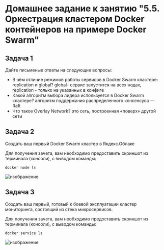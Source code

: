 # Домашнее задание к занятию "5.5. Оркестрация кластером Docker контейнеров на примере Docker Swarm"

## Задача 1

Дайте письменые ответы на следующие вопросы:

- В чём отличие режимов работы сервисов в Docker Swarm кластере: replication и global?
      global- сервис запустится на всех нодах, replication - только на указанных в конфиге
- Какой алгоритм выбора лидера используется в Docker Swarm кластере?
      алгоритм поддержания распределенного консенсуса — Raft
- Что такое Overlay Network?
      это  сеть, построенная «поверх» другой сети
      
## Задача 2

Создать ваш первый Docker Swarm кластер в Яндекс.Облаке

Для получения зачета, вам необходимо предоставить скриншот из терминала (консоли), с выводом команды:
```
docker node ls
```
![изображение](https://user-images.githubusercontent.com/91043924/194410221-55708a96-d4ed-4f23-a7c7-363c6b3959a5.png)

## Задача 3

Создать ваш первый, готовый к боевой эксплуатации кластер мониторинга, состоящий из стека микросервисов.

Для получения зачета, вам необходимо предоставить скриншот из терминала (консоли), с выводом команды:
```
docker service ls
```
![изображение](https://user-images.githubusercontent.com/91043924/194410659-de7f874b-a3c2-4405-a285-2860ee937bfa.png)

